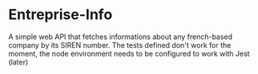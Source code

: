 # Entreprise-Info
A simple web API that fetches informations about any french-based company by its SIREN number.
The tests defined don't work for the moment, the node environment needs to be configured to work with Jest (later)
